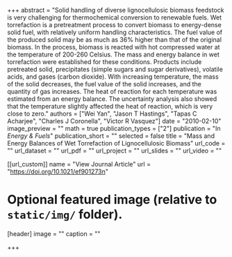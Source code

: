 +++
abstract = "Solid handling of diverse lignocellulosic biomass feedstock is very challenging for thermochemical conversion to renewable fuels. Wet torrefaction is a pretreatment process to convert biomass to energy-dense solid fuel, with relatively uniform handling characteristics. The fuel value of the produced solid may be as much as 36% higher than that of the original biomass. In the process, biomass is reacted with hot compressed water at the temperature of 200-260 Celsius. The mass and energy balance in wet torrefaction were established for these conditions. Products include pretreated solid, precipitates (simple sugars and sugar derivatives), volatile acids, and gases (carbon dioxide). With increasing temperature, the mass of the solid decreases, the fuel value of the solid increases, and the quantity of gas increases. The heat of reaction for each temperature was estimated from an energy balance. The uncertainty analysis also showed that the temperature slightly affected the heat of reaction, which is very close to zero."
authors = ["Wei Yan", "Jason T Hastings", "Tapas C Acharjee", "Charles J Coronella", "Victor R Vasquez"]
date = "2010-02-10"
image_preview = ""
math = true
publication_types = ["2"]
publication = "In *Energy & Fuels*"
publication_short = ""
selected = false
title = "Mass and Energy Balances of Wet Torrefaction of Lignocellulosic Biomass"
url_code = ""
url_dataset = ""
url_pdf = ""
url_project = ""
url_slides = ""
url_video = ""

[[url_custom]]
name = "View Journal Article"
url = "https://doi.org/10.1021/ef901273n"

# Optional featured image (relative to `static/img/` folder).
[header]
image = ""
caption = ""

+++

